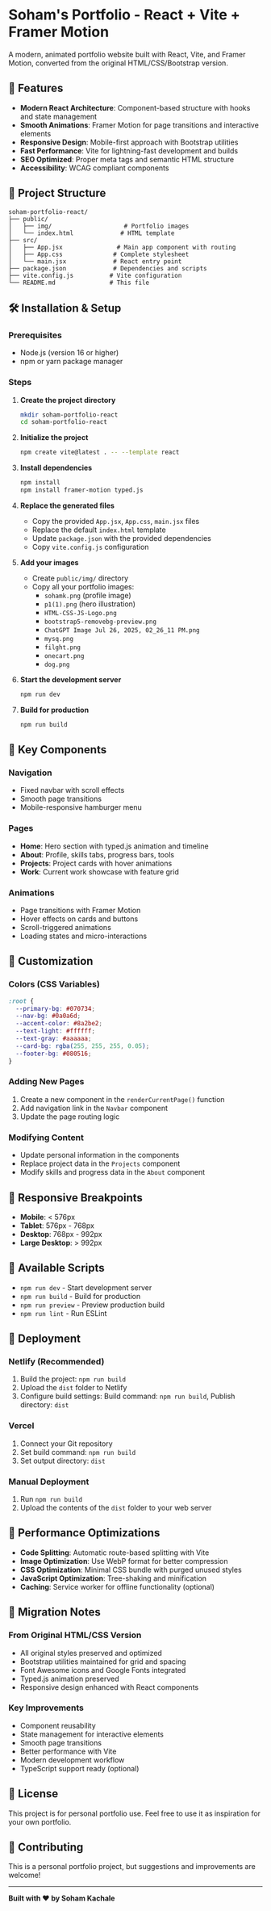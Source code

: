 # Soham's Portfolio - React + Vite + Framer Motion

A modern, animated portfolio website built with React, Vite, and Framer Motion, converted from the original HTML/CSS/Bootstrap version.

## 🚀 Features

- **Modern React Architecture**: Component-based structure with hooks and state management
- **Smooth Animations**: Framer Motion for page transitions and interactive elements
- **Responsive Design**: Mobile-first approach with Bootstrap utilities
- **Fast Performance**: Vite for lightning-fast development and builds
- **SEO Optimized**: Proper meta tags and semantic HTML structure
- **Accessibility**: WCAG compliant components

## 📁 Project Structure

```
soham-portfolio-react/
├── public/
│   ├── img/                    # Portfolio images
│   └── index.html             # HTML template
├── src/
│   ├── App.jsx               # Main app component with routing
│   ├── App.css              # Complete stylesheet
│   └── main.jsx             # React entry point
├── package.json             # Dependencies and scripts
├── vite.config.js          # Vite configuration
└── README.md               # This file
```

## 🛠️ Installation & Setup

### Prerequisites
- Node.js (version 16 or higher)
- npm or yarn package manager

### Steps

1. **Create the project directory**
   ```bash
   mkdir soham-portfolio-react
   cd soham-portfolio-react
   ```

2. **Initialize the project**
   ```bash
   npm create vite@latest . -- --template react
   ```

3. **Install dependencies**
   ```bash
   npm install
   npm install framer-motion typed.js
   ```

4. **Replace the generated files**
   - Copy the provided `App.jsx`, `App.css`, `main.jsx` files
   - Replace the default `index.html` template
   - Update `package.json` with the provided dependencies
   - Copy `vite.config.js` configuration

5. **Add your images**
   - Create `public/img/` directory
   - Copy all your portfolio images:
     - `sohamk.png` (profile image)
     - `p1(1).png` (hero illustration)
     - `HTML-CSS-JS-Logo.png`
     - `bootstrap5-removebg-preview.png`
     - `ChatGPT Image Jul 26, 2025, 02_26_11 PM.png`
     - `mysq.png`
     - `filght.png`
     - `onecart.png`
     - `dog.png`

6. **Start the development server**
   ```bash
   npm run dev
   ```

7. **Build for production**
   ```bash
   npm run build
   ```

## 🎯 Key Components

### Navigation
- Fixed navbar with scroll effects
- Smooth page transitions
- Mobile-responsive hamburger menu

### Pages
- **Home**: Hero section with typed.js animation and timeline
- **About**: Profile, skills tabs, progress bars, tools
- **Projects**: Project cards with hover animations
- **Work**: Current work showcase with feature grid

### Animations
- Page transitions with Framer Motion
- Hover effects on cards and buttons
- Scroll-triggered animations
- Loading states and micro-interactions

## 🎨 Customization

### Colors (CSS Variables)
```css
:root {
  --primary-bg: #070734;
  --nav-bg: #0a0a6d;
  --accent-color: #8a2be2;
  --text-light: #ffffff;
  --text-gray: #aaaaaa;
  --card-bg: rgba(255, 255, 255, 0.05);
  --footer-bg: #080516;
}
```

### Adding New Pages
1. Create a new component in the `renderCurrentPage()` function
2. Add navigation link in the `Navbar` component
3. Update the page routing logic

### Modifying Content
- Update personal information in the components
- Replace project data in the `Projects` component
- Modify skills and progress data in the `About` component

## 📱 Responsive Breakpoints

- **Mobile**: < 576px
- **Tablet**: 576px - 768px
- **Desktop**: 768px - 992px
- **Large Desktop**: > 992px

## 🔧 Available Scripts

- `npm run dev` - Start development server
- `npm run build` - Build for production
- `npm run preview` - Preview production build
- `npm run lint` - Run ESLint

## 🚀 Deployment

### Netlify (Recommended)
1. Build the project: `npm run build`
2. Upload the `dist` folder to Netlify
3. Configure build settings: Build command: `npm run build`, Publish directory: `dist`

### Vercel
1. Connect your Git repository
2. Set build command: `npm run build`
3. Set output directory: `dist`

### Manual Deployment
1. Run `npm run build`
2. Upload the contents of the `dist` folder to your web server

## 🌟 Performance Optimizations

- **Code Splitting**: Automatic route-based splitting with Vite
- **Image Optimization**: Use WebP format for better compression
- **CSS Optimization**: Minimal CSS bundle with purged unused styles
- **JavaScript Optimization**: Tree-shaking and minification
- **Caching**: Service worker for offline functionality (optional)

## 🔄 Migration Notes

### From Original HTML/CSS Version
- All original styles preserved and optimized
- Bootstrap utilities maintained for grid and spacing
- Font Awesome icons and Google Fonts integrated
- Typed.js animation preserved
- Responsive design enhanced with React components

### Key Improvements
- Component reusability
- State management for interactive elements
- Smooth page transitions
- Better performance with Vite
- Modern development workflow
- TypeScript support ready (optional)

## 📄 License

This project is for personal portfolio use. Feel free to use it as inspiration for your own portfolio.

## 🤝 Contributing

This is a personal portfolio project, but suggestions and improvements are welcome!

---

**Built with ❤️ by Soham Kachale**